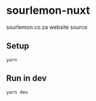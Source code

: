 # sourlemon-nuxt
sourlemon.co.za website source

## Setup

```
yarn
```

## Run in dev

```
yarn dev
```
